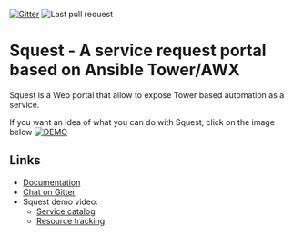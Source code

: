 [![Gitter](https://badges.gitter.im/gitterHQ/gitter.svg)](https://gitter.im/HewlettPackard/squest)
![Last pull request](https://github.com/HewlettPackard/squest/actions/workflows/on-pull-request-workflow.yml/badge.svg)

# Squest - A service request portal based on Ansible Tower/AWX

Squest is a Web portal that allow to expose Tower based automation as a service.

If you want an idea of what you can do with Squest, click on the image below
[![DEMO](https://img.youtube.com/vi/ZfTjS1t7X74/maxresdefault.jpg)](https://www.youtube.com/watch?v=ZfTjS1t7X74)

## Links

- [Documentation](https://hewlettpackard.github.io/squest/latest)
- [Chat on Gitter](https://gitter.im/HewlettPackard/squest)
- Squest demo video:
  - [Service catalog](https://www.youtube.com/watch?v=ZfTjS1t7X74)
  - [Resource tracking](https://www.youtube.com/watch?v=KxJbYxnR5Ug)
